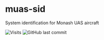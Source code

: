 # muas-sid
System identification for Monash UAS aircraft

![Visits](https://badges.pufler.dev/visits/alwinw/muas-sid?style=flat-square&label=visits)
![GitHub last commit](https://img.shields.io/github/last-commit/alwinw/muas-sid?style=flat-square)
